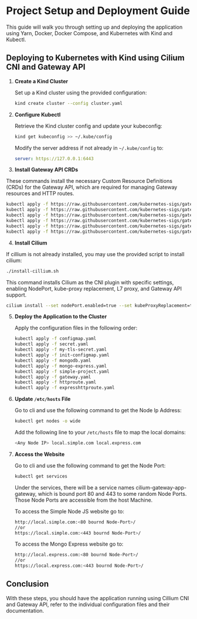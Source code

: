 # Project Setup and Deployment Guide

This guide will walk you through setting up and deploying the application using Yarn, Docker, Docker Compose, and Kubernetes with Kind and Kubectl.

## Deploying to Kubernetes with Kind using Cilium CNI and Gateway API

1. **Create a Kind Cluster**

   Set up a Kind cluster using the provided configuration:

   ```bash
   kind create cluster --config cluster.yaml
   ```

2. **Configure Kubectl**

   Retrieve the Kind cluster config and update your kubeconfig:

   ```bash
   kind get kubeconfig >> ~/.kube/config
   ```

   Modify the server address if not already in `~/.kube/config` to:

   ```yaml
   server: https://127.0.0.1:6443
   ```

   
3. **Install Gateway API CRDs**

 These commands install the necessary Custom Resource Definitions (CRDs) for the Gateway API, which are required for managing Gateway resources and HTTP routes.
   ```bash
   kubectl apply -f https://raw.githubusercontent.com/kubernetes-sigs/gateway-api/v1.1.0/config/crd/standard/gateway.networking.k8s.io_gatewayclasses.yaml
   kubectl apply -f https://raw.githubusercontent.com/kubernetes-sigs/gateway-api/v1.1.0/config/crd/standard/gateway.networking.k8s.io_gateways.yaml
   kubectl apply -f https://raw.githubusercontent.com/kubernetes-sigs/gateway-api/v1.1.0/config/crd/standard/gateway.networking.k8s.io_httproutes.yaml
   kubectl apply -f https://raw.githubusercontent.com/kubernetes-sigs/gateway-api/v1.1.0/config/crd/standard/gateway.networking.k8s.io_referencegrants.yaml
   kubectl apply -f https://raw.githubusercontent.com/kubernetes-sigs/gateway-api/v1.1.0/config/crd/standard/gateway.networking.k8s.io_grpcroutes.yaml
   kubectl apply -f https://raw.githubusercontent.com/kubernetes-sigs/gateway-api/v1.1.0/config/crd/experimental/gateway.networking.k8s.io_tlsroutes.yaml
   ```

4. **Install Cilium**

If cillium is not already installed, you may use the provided script to install cilium:
```bash
./install-cillium.sh
```

This command installs Cilium as the CNI plugin with specific settings, enabling NodePort, kube-proxy replacement, L7 proxy, and Gateway API support.
   ```bash
   cilium install --set nodePort.enabled=true --set kubeProxyReplacement=true --set l7Proxy=true --set gatewayAPI.enabled=true --version 1.16.1
   ```

5. **Deploy the Application to the Cluster**

   Apply the configuration files in the following order:

   ```bash
   kubectl apply -f configmap.yaml
   kubectl apply -f secret.yaml
   kubectl apply -f my-tls-secret.yaml
   kubectl apply -f init-configmap.yaml
   kubectl apply -f mongodb.yaml
   kubectl apply -f mongo-express.yaml
   kubectl apply -f simple-project.yaml
   kubectl apply -f gateway.yaml
   kubectl apply -f httproute.yaml
   kubectl apply -f expresshttproute.yaml
   ```

6. **Update `/etc/hosts` File**

   Go to cli and use the following command to get the Node Ip Address:
   ```bash
   kubectl get nodes -o wide
   ```

   Add the following line to your `/etc/hosts` file to map the local domains:

   ```bash
   <Any Node IP> local.simple.com local.express.com
   ```

6. **Access the Website**

   Go to cli and use the following command to get the Node Port:
   ```bash
   kubectl get services
   ```
   Under the services, there will be a service names cilium-gateway-app-gateway, which is bound port 80 and 443 to some random Node Ports. Those Node Ports are accessible from the host Machine.

   To access the Simple Node JS website go to:

   ```bash
   http://local.simple.com:<80 bournd Node-Port>/
   //or
   https://local.simple.com:<443 bournd Node-Port>/
   ```

   To access the Mongo Express website go to:

   ```bash
   http://local.express.com:<80 bournd Node-Port>/
   //or
   https://local.express.com:<443 bournd Node-Port>/
   ```

## Conclusion

With these steps, you should have the application running using Cillium CNI and Gateway API, refer to the individual configuration files and their documentation.
